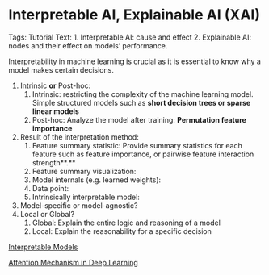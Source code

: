 <!-- ---
title: 'Interpretable AI, Explainable AI (XAI)'
date: 2022-11-30
permalink: /posts/2012/08/blog-post-1/
tags:
  -
--- -->
# Interpretable AI, Explainable AI (XAI)

Tags: Tutorial
Text: 1. Interpretable AI: cause and effect  2. Explainable AI: nodes and their effect on models’ performance.

Interpretability in machine learning is crucial as it is essential to know why a model makes certain decisions.

1. Intrinsic **or** Post-hoc: 
    1. Intrinsic: restricting the complexity of the machine learning model. Simple structured models such as **short decision trees or sparse linear models**
    2. Post-hoc: Analyze the model after training: **Permutation feature importance**
2. Result of the interpretation method:
    1. Feature summary statistic: Provide summary statistics for each feature such as feature importance, or pairwise feature interaction strength**.**
    2. Feature summary visualization:
    3. Model internals (e.g. learned weights):
    4. Data point:
    5. Intrinsically interpretable model:
3. Model-specific or model-agnostic?
4. Local or Global?
    1. Global: Explain the entire logic and reasoning of a model
    2. Local: Explain the reasonability for a specific decision

[Interpretable Models](Interpretable%20AI,%20Explainable%20AI%20(XAI)%203d5ba394cf904dbc9850806d0f0a28f3/Interpretable%20Models%20f6559c8bc7b54b0f8671b96fca621fe2.md)

[Attention Mechanism in Deep Learning](Interpretable%20AI,%20Explainable%20AI%20(XAI)%203d5ba394cf904dbc9850806d0f0a28f3/Attention%20Mechanism%20in%20Deep%20Learning%2024f856231aff45b0b38401f2548265b8.md)
